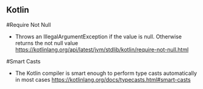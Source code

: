 ## Kotlin

#Require Not Null
- Throws an IllegalArgumentException if the value is null. Otherwise returns the not null value
https://kotlinlang.org/api/latest/jvm/stdlib/kotlin/require-not-null.html

#Smart Casts
- The Kotlin compiler is smart enough to perform type casts automatically in most cases
https://kotlinlang.org/docs/typecasts.html#smart-casts
